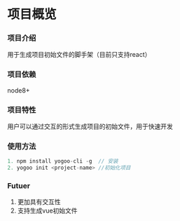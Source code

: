 # 项目概览 #

### 项目介绍 ###

用于生成项目初始文件的脚手架（目前只支持react）

### 项目依赖 ###

node8+

### 项目特性 ###

用户可以通过交互的形式生成项目的初始文件，用于快速开发

### 使用方法

```javascript
1. npm install yogoo-cli -g  // 安装
2. yogoo init <project-name> //初始化项目
```



### Futuer

1. 更加具有交互性
2. 支持生成vue初始文件

